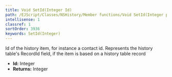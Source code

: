 ```yaml
---
title: Void SetId(Integer Id)
path: /EJScript/Classes/NSHistory/Member functions/Void SetId(Integer p_0)
intellisense: 1
classref: 1
sortOrder: 3936
keywords: SetId(Integer)
---
```



Id of the history item, for instance a contact id. Represents the history table's RecordId field, if the item is based on a history table record



* **Id:** Integer
* **Returns:** Integer



